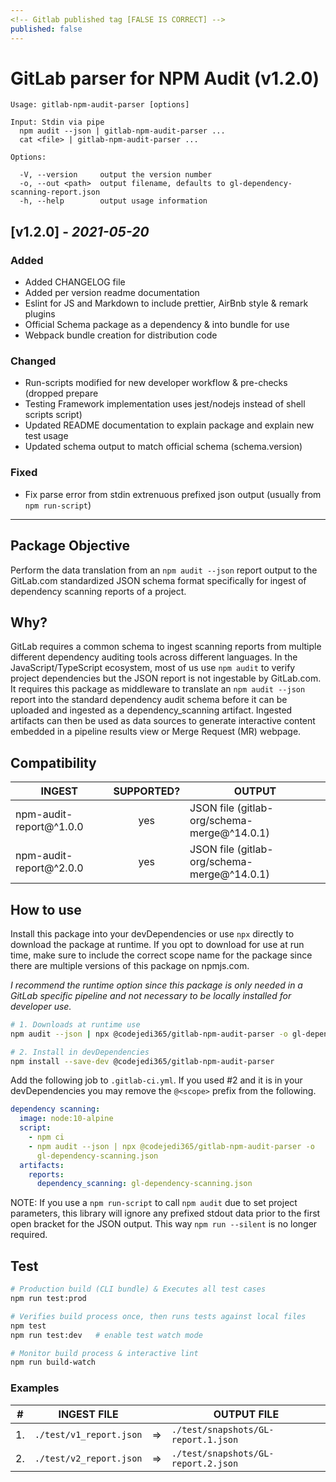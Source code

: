 ```yaml
---
<!-- Gitlab published tag [FALSE IS CORRECT] -->
published: false
---
```


# GitLab parser for NPM Audit (v1.2.0)

    Usage: gitlab-npm-audit-parser [options]

    Input: Stdin via pipe
      npm audit --json | gitlab-npm-audit-parser ...
      cat <file> | gitlab-npm-audit-parser ...

    Options:

      -V, --version     output the version number
      -o, --out <path>  output filename, defaults to gl-dependency-scanning-report.json
      -h, --help        output usage information

## \[v1.2.0] - _2021-05-20_

### Added

- Added CHANGELOG file
- Added per version readme documentation
- Eslint for JS and Markdown to include prettier, AirBnb style & remark plugins
- Official Schema package as a dependency & into bundle for use
- Webpack bundle creation for distribution code

### Changed

- Run-scripts modified for new developer workflow & pre-checks (dropped prepare
- Testing Framework implementation uses jest/nodejs instead of shell scripts
  script)
- Updated README documentation to explain package and explain new test usage
- Updated schema output to match official schema (schema.version)

### Fixed

- Fix parse error from stdin extrenuous prefixed json output (usually from
  `npm run-script`)

---

## Package Objective

Perform the data translation from an `npm audit --json` report output to the
GitLab.com standardized JSON schema format specifically for ingest of dependency
scanning reports of a project.

## Why?

GitLab requires a common schema to ingest scanning reports from multiple
different dependency auditing tools across different languages. In the
JavaScript/TypeScript ecosystem, most of us use `npm audit` to verify project
dependencies but the JSON report is not ingestable by GitLab.com. It requires
this package as middleware to translate an `npm audit --json` report into the
standard dependency audit schema before it can be uploaded and ingested as a
dependency_scanning artifact. Ingested artifacts can then be used as data
sources to generate interactive content embedded in a pipeline results view or
Merge Request (MR) webpage.

## Compatibility

| INGEST                  | SUPPORTED? | OUTPUT                                      |
| ----------------------- | :--------: | ------------------------------------------- |
| npm-audit-report@^1.0.0 |    yes     | JSON file (gitlab-org/schema-merge@^14.0.1) |
| npm-audit-report@^2.0.0 |    yes     | JSON file (gitlab-org/schema-merge@^14.0.1) |

## How to use

Install this package into your devDependencies or use `npx` directly to download
the package at runtime. If you opt to download for use at run time, make sure to
include the correct scope name for the package since there are multiple versions
of this package on npmjs.com.

_I recommend the runtime option since this package is only needed in a GitLab
specific pipeline and not necessary to be locally installed for developer use._

```sh
# 1. Downloads at runtime use
npm audit --json | npx @codejedi365/gitlab-npm-audit-parser -o gl-dependency-scanning.json

# 2. Install in devDependencies
npm install --save-dev @codejedi365/gitlab-npm-audit-parser
```

Add the following job to `.gitlab-ci.yml`. If you used #2 and it is in your
devDependencies you may remove the `@<scope>` prefix from the following.

```yaml
dependency scanning:
  image: node:10-alpine
  script:
    - npm ci
    - npm audit --json | npx @codejedi365/gitlab-npm-audit-parser -o
      gl-dependency-scanning.json
  artifacts:
    reports:
      dependency_scanning: gl-dependency-scanning.json
```

NOTE: If you use a `npm run-script` to call `npm audit` due to set project
parameters, this library will ignore any prefixed stdout data prior to the first
open bracket for the JSON output. This way `npm run --silent` is no longer
required.

## Test

```sh
# Production build (CLI bundle) & Executes all test cases
npm run test:prod

# Verifies build process once, then runs tests against local files
npm test
npm run test:dev   # enable test watch mode

# Monitor build process & interactive lint
npm run build-watch
```

### Examples

| #   | INGEST FILE             |     | OUTPUT FILE                         |
| --- | ----------------------- | --- | ----------------------------------- |
| 1.  | `./test/v1_report.json` | =>  | `./test/snapshots/GL-report.1.json` |
| 2.  | `./test/v2_report.json` | =>  | `./test/snapshots/GL-report.2.json` |
